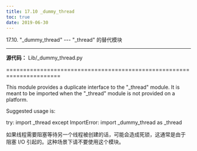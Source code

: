 ```yaml
---
title: 17.10 _dummy_thread
toc: true
date: 2019-06-30
---
```

17.10. "_dummy_thread" --- "_thread" 的替代模块
***********************************************

**源代码：** Lib/_dummy_thread.py

======================================================================

This module provides a duplicate interface to the "_thread" module.
It is meant to be imported when the "_thread" module is not provided
on a platform.

Suggested usage is:

   try:
       import _thread
   except ImportError:
       import _dummy_thread as _thread

如果线程需要阻塞等待另一个线程被创建的话，可能会造成死锁，这通常是由于
阻塞 I/O 引起的。这种场景下请不要使用这个模块。

